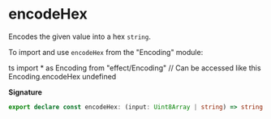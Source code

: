 # encodeHex

Encodes the given value into a hex `string`.

To import and use `encodeHex` from the "Encoding" module:

ts
import \* as Encoding from "effect/Encoding"
// Can be accessed like this
Encoding.encodeHex
undefined

**Signature**

```ts
export declare const encodeHex: (input: Uint8Array | string) => string
```

